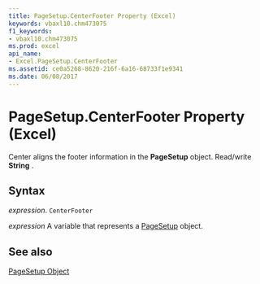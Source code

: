```yaml
---
title: PageSetup.CenterFooter Property (Excel)
keywords: vbaxl10.chm473075
f1_keywords:
- vbaxl10.chm473075
ms.prod: excel
api_name:
- Excel.PageSetup.CenterFooter
ms.assetid: ce0a5268-8620-216f-6a16-68733f1e9341
ms.date: 06/08/2017
---
```



# PageSetup.CenterFooter Property (Excel)

Center aligns the footer information in the  **PageSetup** object. Read/write **String** .


## Syntax

 _expression_. `CenterFooter`

 _expression_ A variable that represents a [PageSetup](./Excel.PageSetup.md) object.


## See also


[PageSetup Object](Excel.PageSetup.md)


